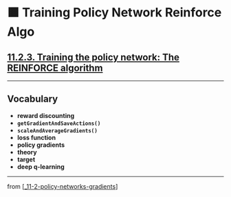 # 🟧 Training Policy Network Reinforce Algo

## [**11.2.3.** Training the policy network: The REINFORCE algorithm](https://livebook.manning.com/book/deep-learning-with-javascript/chapter-11/58)

---

## **Vocabulary**

- <b>reward discounting</b>
- <b>`getGradientAndSaveActions()`</b>
- <b>`scaleAndAverageGradients()`</b>
- <b>loss function</b>
- <b>policy gradients</b>
- <b>theory</b>
- <b>target</b>
- <b>deep q-learning</b>

<link rel="stylesheet" type="text/css" media="all" href="../../../assets/css/custom.css" />

---

from [[_11-2-policy-networks-gradients]]

[//begin]: # "Autogenerated link references for markdown compatibility"
[_11-2-policy-networks-gradients]: _11-2-policy-networks-gradients.md "🟧 Policy Networks Gradients"
[//end]: # "Autogenerated link references"
